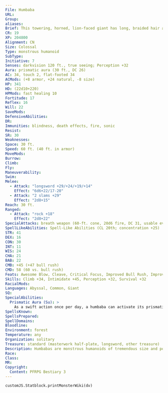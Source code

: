 ```yaml
---
File: Humbaba
URL: 
Group: 
aliases: 
Brief: This towering, horned, lion-faced giant has long, braided hair and is outfitted in various pieces of plate armor.
CR: 19
XP: 204800
Alignment: CN
Size: Colossal
Type: monstrous humanoid
SubType: 
Initiative: 7
Senses: darkvision 120 ft., true seeing; Perception +32
Aura: prismatic aura (30 ft., DC 26)
AC: 34, touch 2, flat-footed 34
ACMods: (+8 armor, +24 natural, -8 size)
HP: 341
HD: (22d10+220)
HPMods: fast healing 10
Fortitude: 17
Reflex: 16
Will: 22
SaveMods: 
DefensiveAbilities: 
DR: 
Immunities: blindness, death effects, fire, sonic
Resist: 
SR: 30
Weaknesses: 
Space: 30 ft.
Speed: 60 ft. (40 ft. in armor)
MoveMods: 
Burrow: 
Climb: 
Fly: 
Maneuverability: 
Swim: 
Melee: 
  - Attack: "longsword +29/+24/+19/+14"
    Effect: "6d6+22/17-20"
  - Attack: "2 slams +29"
    Effect: "2d8+15"
Reach: 30 ft.
Ranged: 
  - Attack: "rock +18"
    Effect: "2d8+22"
SpecialAttacks: breath weapon (60-ft. cone, 20d6 fire, DC 31, usable every 1d4 rounds), rock throwing (180 ft.)
SpellLikeAbilities: Spell-Like Abilities (CL 20th; concentration +25)  Constant-true seeing   3/day-greater shout (DC 23)   1/day-destruction (DC 22), earthquake (DC 23), power word stun
STR: 41
DEX: 16
CON: 30
INT: 11
WIS: 24
CHA: 21
BAB: 22
CMB: +45 (+47 bull rush)
CMD: 58 (60 vs. bull rush)
Feats: Awesome Blow, Cleave, Critical Focus, Improved Bull Rush, Improved Critical (longsword), Improved Initiative, Intimidating Prowess, Iron Will, Power Attack, Staggering Critical, Vital Strike
Skills: Climb +34, Intimidate +45, Perception +32, Survival +32
RacialMods: 
Languages: Abyssal, Common, Giant
SQ: 
SpecialAbilities:
  Prismatic Aura (Su): >
    As a swift action once per day, a humbaba can activate its prismatic aura. Doing so causes brilliant light to radiate from the humbaba to a radius of 30 feet. Each round at the start of the humbaba's turn, roll 1d8 and consult the table of prismatic spray effects on page 325 of the Core Rulebook to determine the color and effect of the light (reroll results of 8). If a creature begins its turn in the prismatic aura's area, it must make the appropriate saving throw (DC 26) against that effect. Once activated, a humbaba's prismatic aura lasts for 7 rounds. The save DC is Charisma-based.
SpellsKnown: 
SpellsPrepared: 
SpellDomains: 
Bloodline: 
Environment: forest
Temperature: any
Organization: solitary
Treasure: standard (masterwork half-plate, longsword, other treasure)
Description: Humbabas are monstrous humanoids of tremendous size and power that prowl the forgotten places of the world. Although a humbaba has the body of a powerful, muscular human, its face is a twisted mockery that seems more leonine than human. They often braid portions of their manes or otherwise decorate them with skulls and weapons, and prefer to wear half-plate armor and fight with longswords.  The first humbabas were once the favored minions of the demon lord Pazuzu. In those days, humbabas had magnificent birdlike wings. But when the mightiest of the humbabas dared to attack Pazuzu in an ill-conceived attempt to claim the demon lord's throne, Pazuzu punished the entire humbaba race by stripping them of their wings and casting them into the Material Plane. There they now dwell, forever denied the skies and cursed to live lonely lives, incapable of forming even the barest of friendships or alliances with others of their kind.
Race: 
Class: 
MR: 
Copyright:
  Content: PFRPG Bestiary 3
---
```

```dataviewjs
customJS.Statblock.printMonsterWiki(dv)
```
